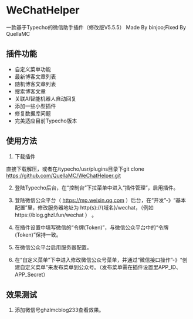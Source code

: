 # WeChatHelper
一款基于Typecho的微信助手插件（修改版V5.5.5）
Made By binjoo;Fixed By QuellaMC


## 插件功能 ##

 - 自定义菜单功能
 - 最新博客文章列表
 - 随机博客文章列表
 - 搜索博客文章
 - 关联AI智能机器人自动回复
 - 添加一些小型插件
 - 修复数据库问题
 - 完美适应目前Typecho版本

## 使用方法 ##

 1. 下载插件

   直接下载解压，或者在/typecho/usr/plugins目录下git clone https://github.com/QuellaMC/WeChatHelper.git

 2. 登陆Typecho后台，在“控制台”下拉菜单中进入“插件管理”，启用插件。

 3. 登陆微信公众平台（ https://mp.weixin.qq.com ）后台，在“开发”-》“基本配置”里，修改服务器地址为 http(s)://{域名}/wechat，（例如https://blog.ghzl.fun/wechat ） 。 

 4. 在插件设置中填写微信的“令牌(Token)”，与微信公众平台中的“令牌(Token)”保持一致。

 5. 在微信公众平台启用服务器配置。

 6. 在“自定义菜单”下中进入修改微信公众号菜单，并通过“微信接口操作”-》“创建自定义菜单”来发布菜单到公众号。（发布菜单需在插件设置里APP_ID、APP_Secret）


## 效果测试 ##

  1. 添加微信号ghzlmcblog233查看效果。



